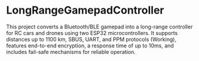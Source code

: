 # LongRangeGamepadController
This project converts a Bluetooth/BLE gamepad into a long-range controller for RC cars and drones using two ESP32 microcontrollers. It supports distances up to 1100 km, SBUS, UART, and PPM protocols (Working), features end-to-end encryption, a response time of up to 10ms, and includes fail-safe mechanisms for reliable operation. 
